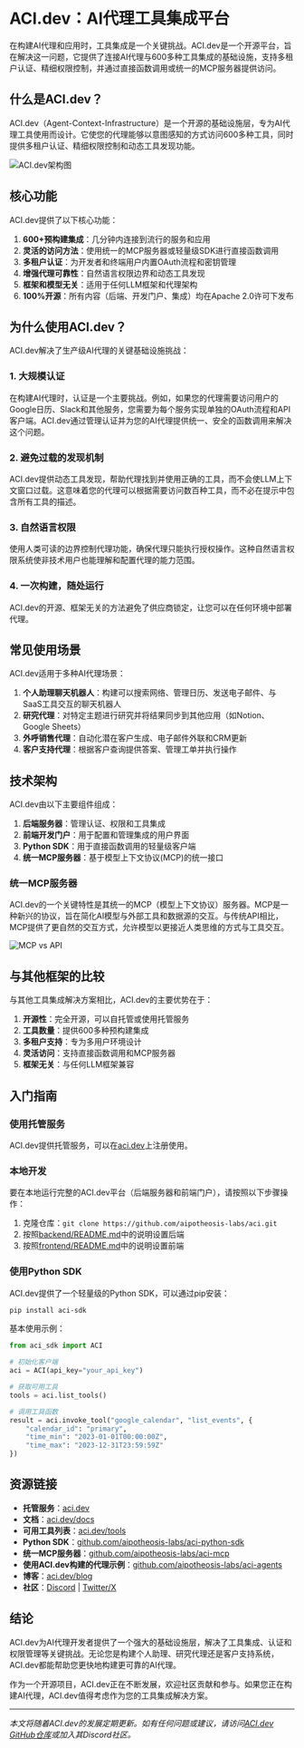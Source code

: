 # ACI.dev：AI代理工具集成平台

在构建AI代理和应用时，工具集成是一个关键挑战。ACI.dev是一个开源平台，旨在解决这一问题，它提供了连接AI代理与600多种工具集成的基础设施，支持多租户认证、精细权限控制，并通过直接函数调用或统一的MCP服务器提供访问。

## 什么是ACI.dev？

ACI.dev（Agent-Context-Infrastructure）是一个开源的基础设施层，专为AI代理工具使用而设计。它使您的代理能够以意图感知的方式访问600多种工具，同时提供多租户认证、精细权限控制和动态工具发现功能。

![ACI.dev架构图](/images/tools/aci-architecture.png)

## 核心功能

ACI.dev提供了以下核心功能：

1. **600+预构建集成**：几分钟内连接到流行的服务和应用
2. **灵活的访问方法**：使用统一的MCP服务器或轻量级SDK进行直接函数调用
3. **多租户认证**：为开发者和终端用户内置OAuth流程和密钥管理
4. **增强代理可靠性**：自然语言权限边界和动态工具发现
5. **框架和模型无关**：适用于任何LLM框架和代理架构
6. **100%开源**：所有内容（后端、开发门户、集成）均在Apache 2.0许可下发布

## 为什么使用ACI.dev？

ACI.dev解决了生产级AI代理的关键基础设施挑战：

### 1. 大规模认证

在构建AI代理时，认证是一个主要挑战。例如，如果您的代理需要访问用户的Google日历、Slack和其他服务，您需要为每个服务实现单独的OAuth流程和API客户端。ACI.dev通过管理认证并为您的AI代理提供统一、安全的函数调用来解决这个问题。

### 2. 避免过载的发现机制

ACI.dev提供动态工具发现，帮助代理找到并使用正确的工具，而不会使LLM上下文窗口过载。这意味着您的代理可以根据需要访问数百种工具，而不必在提示中包含所有工具的描述。

### 3. 自然语言权限

使用人类可读的边界控制代理功能，确保代理只能执行授权操作。这种自然语言权限系统使非技术用户也能理解和配置代理的能力范围。

### 4. 一次构建，随处运行

ACI.dev的开源、框架无关的方法避免了供应商锁定，让您可以在任何环境中部署代理。

## 常见使用场景

ACI.dev适用于多种AI代理场景：

1. **个人助理聊天机器人**：构建可以搜索网络、管理日历、发送电子邮件、与SaaS工具交互的聊天机器人
2. **研究代理**：对特定主题进行研究并将结果同步到其他应用（如Notion、Google Sheets）
3. **外呼销售代理**：自动化潜在客户生成、电子邮件外联和CRM更新
4. **客户支持代理**：根据客户查询提供答案、管理工单并执行操作

## 技术架构

ACI.dev由以下主要组件组成：

1. **后端服务器**：管理认证、权限和工具集成
2. **前端开发门户**：用于配置和管理集成的用户界面
3. **Python SDK**：用于直接函数调用的轻量级客户端
4. **统一MCP服务器**：基于模型上下文协议(MCP)的统一接口

### 统一MCP服务器

ACI.dev的一个关键特性是其统一的MCP（模型上下文协议）服务器。MCP是一种新兴的协议，旨在简化AI模型与外部工具和数据源的交互。与传统API相比，MCP提供了更自然的交互方式，允许模型以更接近人类思维的方式与工具交互。

![MCP vs API](/images/tools/mcp-vs-api.png)

## 与其他框架的比较

与其他工具集成解决方案相比，ACI.dev的主要优势在于：

1. **开源性**：完全开源，可以自托管或使用托管服务
2. **工具数量**：提供600多种预构建集成
3. **多租户支持**：专为多用户环境设计
4. **灵活访问**：支持直接函数调用和MCP服务器
5. **框架无关**：与任何LLM框架兼容

## 入门指南

### 使用托管服务

ACI.dev提供托管服务，可以在[aci.dev](https://www.aci.dev/)上注册使用。

### 本地开发

要在本地运行完整的ACI.dev平台（后端服务器和前端门户），请按照以下步骤操作：

1. 克隆仓库：`git clone https://github.com/aipotheosis-labs/aci.git`
2. 按照[backend/README.md](https://github.com/aipotheosis-labs/aci/blob/main/backend/README.md)中的说明设置后端
3. 按照[frontend/README.md](https://github.com/aipotheosis-labs/aci/blob/main/frontend/README.md)中的说明设置前端

### 使用Python SDK

ACI.dev提供了一个轻量级的Python SDK，可以通过pip安装：

```bash
pip install aci-sdk
```

基本使用示例：

```python
from aci_sdk import ACI

# 初始化客户端
aci = ACI(api_key="your_api_key")

# 获取可用工具
tools = aci.list_tools()

# 调用工具函数
result = aci.invoke_tool("google_calendar", "list_events", {
    "calendar_id": "primary",
    "time_min": "2023-01-01T00:00:00Z",
    "time_max": "2023-12-31T23:59:59Z"
})
```

## 资源链接

- **托管服务**：[aci.dev](https://www.aci.dev/)
- **文档**：[aci.dev/docs](https://www.aci.dev/docs)
- **可用工具列表**：[aci.dev/tools](https://www.aci.dev/tools)
- **Python SDK**：[github.com/aipotheosis-labs/aci-python-sdk](https://github.com/aipotheosis-labs/aci-python-sdk)
- **统一MCP服务器**：[github.com/aipotheosis-labs/aci-mcp](https://github.com/aipotheosis-labs/aci-mcp)
- **使用ACI.dev构建的代理示例**：[github.com/aipotheosis-labs/aci-agents](https://github.com/aipotheosis-labs/aci-agents)
- **博客**：[aci.dev/blog](https://www.aci.dev/blog)
- **社区**：[Discord](https://discord.com/invite/UU2XAnfHJh) | [Twitter/X](https://x.com/AipoLabs)

## 结论

ACI.dev为AI代理开发者提供了一个强大的基础设施层，解决了工具集成、认证和权限管理等关键挑战。无论您是构建个人助理、研究代理还是客户支持系统，ACI.dev都能帮助您更快地构建更可靠的AI代理。

作为一个开源项目，ACI.dev正在不断发展，欢迎社区贡献和参与。如果您正在构建AI代理，ACI.dev值得考虑作为您的工具集成解决方案。

---

*本文将随着ACI.dev的发展定期更新。如有任何问题或建议，请访问[ACI.dev GitHub仓库](https://github.com/aipotheosis-labs/aci)或加入其Discord社区。*
